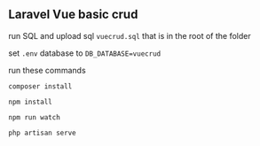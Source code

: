 ## Laravel Vue basic crud

run SQL and upload sql `vuecrud.sql` that is in the root of the folder

set `.env` database to `DB_DATABASE=vuecrud`

run these commands

```
composer install

npm install

npm run watch

php artisan serve
```
